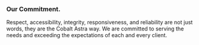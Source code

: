 ### Our Commitment.

Respect, accessibility, integrity, responsiveness, and reliability are not just words, they are the Cobalt Astra way. We are committed to serving the needs and exceeding the expectations of each and every client.
